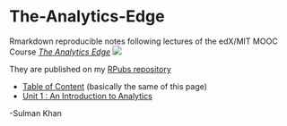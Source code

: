 # The-Analytics-Edge

Rmarkdown reproducible notes following lectures of the edX/MIT MOOC Course 
[_The Analytics Edge_](https://www.edx.org/course/analytics-edge-mitx-15-071x-0)
![](figures/Content/edx_logo_40pct.png)

They are published on my [RPubs repository](http://rpubs.com/PedroSan)

* [Table of Content](http://rpubs.com/PedroSan/TAEuX_ToC) (basically the same of this page)
* [Unit 1 : An Introduction to Analytics](http://rpubs.com/SulmanKhan/432513)




-Sulman Khan


